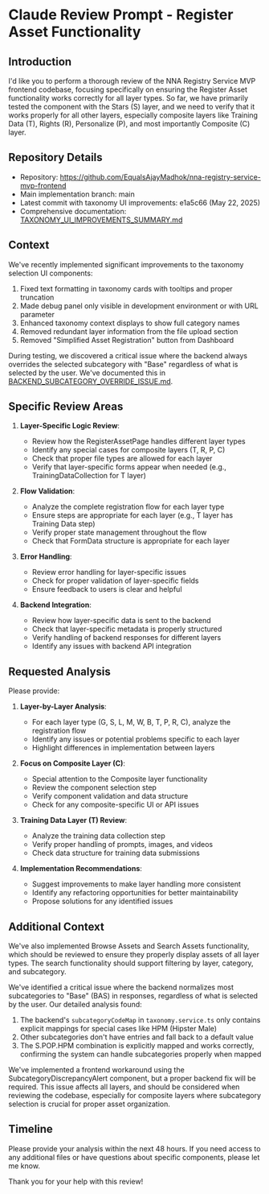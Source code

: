 # Claude Review Prompt - Register Asset Functionality

## Introduction

I'd like you to perform a thorough review of the NNA Registry Service MVP frontend codebase, focusing specifically on ensuring the Register Asset functionality works correctly for all layer types. So far, we have primarily tested the component with the Stars (S) layer, and we need to verify that it works properly for all other layers, especially composite layers like Training Data (T), Rights (R), Personalize (P), and most importantly Composite (C) layer.

## Repository Details

- Repository: https://github.com/EqualsAjayMadhok/nna-registry-service-mvp-frontend
- Main implementation branch: main
- Latest commit with taxonomy UI improvements: e1a5c66 (May 22, 2025)
- Comprehensive documentation: [TAXONOMY_UI_IMPROVEMENTS_SUMMARY.md](https://github.com/EqualsAjayMadhok/nna-registry-service-mvp-frontend/blob/main/TAXONOMY_UI_IMPROVEMENTS_SUMMARY.md)

## Context

We've recently implemented significant improvements to the taxonomy selection UI components:

1. Fixed text formatting in taxonomy cards with tooltips and proper truncation
2. Made debug panel only visible in development environment or with URL parameter
3. Enhanced taxonomy context displays to show full category names
4. Removed redundant layer information from the file upload section
5. Removed "Simplified Asset Registration" button from Dashboard

During testing, we discovered a critical issue where the backend always overrides the selected subcategory with "Base" regardless of what is selected by the user. We've documented this in [BACKEND_SUBCATEGORY_OVERRIDE_ISSUE.md](https://github.com/EqualsAjayMadhok/nna-registry-service-mvp-frontend/blob/main/BACKEND_SUBCATEGORY_OVERRIDE_ISSUE.md).

## Specific Review Areas

1. **Layer-Specific Logic Review**:
   - Review how the RegisterAssetPage handles different layer types
   - Identify any special cases for composite layers (T, R, P, C)
   - Check that proper file types are allowed for each layer
   - Verify that layer-specific forms appear when needed (e.g., TrainingDataCollection for T layer)

2. **Flow Validation**:
   - Analyze the complete registration flow for each layer type
   - Ensure steps are appropriate for each layer (e.g., T layer has Training Data step)
   - Verify proper state management throughout the flow
   - Check that FormData structure is appropriate for each layer

3. **Error Handling**:
   - Review error handling for layer-specific issues
   - Check for proper validation of layer-specific fields
   - Ensure feedback to users is clear and helpful

4. **Backend Integration**:
   - Review how layer-specific data is sent to the backend
   - Check that layer-specific metadata is properly structured
   - Verify handling of backend responses for different layers
   - Identify any issues with backend API integration

## Requested Analysis

Please provide:

1. **Layer-by-Layer Analysis**:
   - For each layer type (G, S, L, M, W, B, T, P, R, C), analyze the registration flow
   - Identify any issues or potential problems specific to each layer
   - Highlight differences in implementation between layers

2. **Focus on Composite Layer (C)**:
   - Special attention to the Composite layer functionality
   - Review the component selection step
   - Verify component validation and data structure
   - Check for any composite-specific UI or API issues

3. **Training Data Layer (T) Review**:
   - Analyze the training data collection step
   - Verify proper handling of prompts, images, and videos
   - Check data structure for training data submissions

4. **Implementation Recommendations**:
   - Suggest improvements to make layer handling more consistent
   - Identify any refactoring opportunities for better maintainability
   - Propose solutions for any identified issues

## Additional Context

We've also implemented Browse Assets and Search Assets functionality, which should be reviewed to ensure they properly display assets of all layer types. The search functionality should support filtering by layer, category, and subcategory.

We've identified a critical issue where the backend normalizes most subcategories to "Base" (BAS) in responses, regardless of what is selected by the user. Our detailed analysis found:

1. The backend's `subcategoryCodeMap` in `taxonomy.service.ts` only contains explicit mappings for special cases like HPM (Hipster Male)
2. Other subcategories don't have entries and fall back to a default value
3. The S.POP.HPM combination is explicitly mapped and works correctly, confirming the system can handle subcategories properly when mapped

We've implemented a frontend workaround using the SubcategoryDiscrepancyAlert component, but a proper backend fix will be required. This issue affects all layers, and should be considered when reviewing the codebase, especially for composite layers where subcategory selection is crucial for proper asset organization.

## Timeline

Please provide your analysis within the next 48 hours. If you need access to any additional files or have questions about specific components, please let me know.

Thank you for your help with this review!